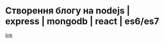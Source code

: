 # Створення блогу на nodejs | express | mongodb | react | es6/es7

[link](https://www.youtube.com/playlist?list=PLagB2DCVvgKmrQw29s7Q_CnYjrHuKn1ZG)